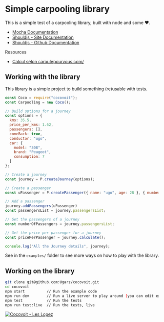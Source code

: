 # Simple carpooling library
This is a simple test of a carpooling library, built with node and some ♥.

- [Mocha Documentation](https://mochajs.org/)
- [Shouldjs - Site Documentation](https://shouldjs.github.io/#assertion-be)
- [Shouldjs - Github Documentation](https://github.com/shouldjs/should.js)

Resources 
- [Calcul selon caroulepourvous.com/](http://www.caroulepourvous.com/info-4.php)

## Working with the library
This library is a simple project to build something (re)usable with tests.

```js
const Coco = require("cocovoit");
const Carpooling = new Coco();

// Build options for a journey
const options = {
  kms: 35.5,
  price_per_kms: 1.62,
  passengers: [],
  comeBack: true,
  conductor: "ugo",
  car: {
    model: "308",
    brand: "Peugeot",
    consumption: 7
  }
};

// Create a journey
const journey = P.createJourney(options);

// Create a passenger
const uPassenger = P.createPassenger({ name: "ugo", age: 28 }, { number_per_week: 5, comeBack: true });

// Add a passenger
journey.addPassengers(uPassenger)
const passengersList = journey.passengersList;

// Get the passengers of a journey
const numberOfPassengers = journey.passengersList;

// Get the price per passenger for a journey
const pricePerPassenger = journey.calculate();

console.log("All the Journey details", journey);
```
See in the `examples/` folder to see more ways on how to play with the library.

## Working on the library
```bash
git clone git@github.com:Ugarz/cocovoit.git
cd cocovoit
npm start          // Run the example code
npm run dev        // Run a live server to play around (you can edit examples/example-1.js in live mode)
npm test           // Run the tests
npm run test:live  // Run the tests, live
```

[![Cocovoit - Les Lopez](https://cdn.koreus.com/thumbshigh/201703/les-lopez-cocovoit.jpg)](https://youtu.be/3EnE9FylZXg)
